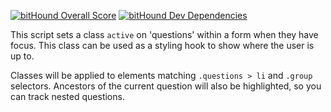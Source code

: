 [![bitHound Overall Score](https://www.bithound.io/github/bboyle/form-highlight/badges/score.svg)](https://www.bithound.io/github/bboyle/form-highlight)
[![bitHound Dev Dependencies](https://www.bithound.io/github/bboyle/form-highlight/badges/devDependencies.svg)](https://www.bithound.io/github/bboyle/form-highlight/master/dependencies/npm)

This script sets a class `active` on 'questions' within a form when they have focus.
This class can be used as a styling hook to show where the user is up to.

Classes will be applied to elements matching `.questions > li` and `.group` selectors.
Ancestors of the current question will also be highlighted, so you can track nested questions.
